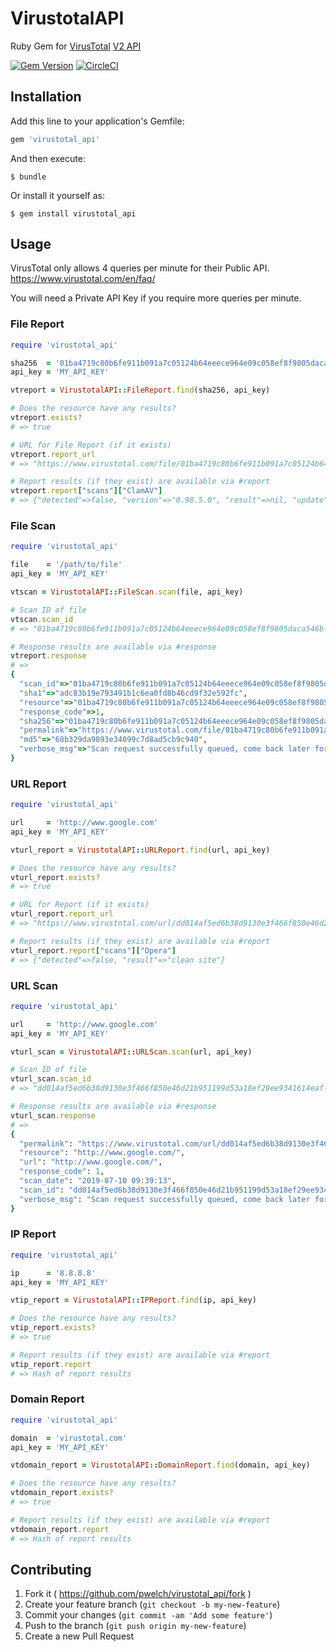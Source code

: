 # VirustotalAPI

Ruby Gem for [VirusTotal](https://www.virustotal.com) [V2 API](https://www.virustotal.com/en/documentation/public-api/)

[![Gem Version](https://badge.fury.io/rb/virustotal_api.svg)](http://badge.fury.io/rb/virustotal_api)
[![CircleCI](https://circleci.com/gh/pwelch/virustotal_api.svg?style=svg)](https://circleci.com/gh/pwelch/virustotal_api)

## Installation

Add this line to your application's Gemfile:

```ruby
gem 'virustotal_api'
```

And then execute:

    $ bundle

Or install it yourself as:

    $ gem install virustotal_api

## Usage

VirusTotal only allows 4 queries per minute for their Public API. https://www.virustotal.com/en/faq/

You will need a Private API Key if you require more queries per minute.

### File Report

```ruby
require 'virustotal_api'

sha256  = '01ba4719c80b6fe911b091a7c05124b64eeece964e09c058ef8f9805daca546b'
api_key = 'MY_API_KEY'

vtreport = VirustotalAPI::FileReport.find(sha256, api_key)

# Does the resource have any results?
vtreport.exists?
# => true

# URL for File Report (if it exists)
vtreport.report_url
# => "https://www.virustotal.com/file/01ba4719c80b6fe911b091a7c05124b64eeece964e09c058ef8f9805daca546b/analysis/1418032127/"

# Report results (if they exist) are available via #report
vtreport.report["scans"]["ClamAV"]
# => {"detected"=>false, "version"=>"0.98.5.0", "result"=>nil, "update"=>"20141208"}
```

### File Scan

```ruby
require 'virustotal_api'

file    = '/path/to/file'
api_key = 'MY_API_KEY'

vtscan = VirustotalAPI::FileScan.scan(file, api_key)

# Scan ID of file
vtscan.scan_id
# => "01ba4719c80b6fe911b091a7c05124b64eeece964e09c058ef8f9805daca546b-1419454668"

# Response results are available via #response
vtreport.response
# =>
{
  "scan_id"=>"01ba4719c80b6fe911b091a7c05124b64eeece964e09c058ef8f9805daca546b-1419454668",
  "sha1"=>"adc83b19e793491b1c6ea0fd8b46cd9f32e592fc",
  "resource"=>"01ba4719c80b6fe911b091a7c05124b64eeece964e09c058ef8f9805daca546b",
  "response_code"=>1,
  "sha256"=>"01ba4719c80b6fe911b091a7c05124b64eeece964e09c058ef8f9805daca546b",
  "permalink"=>"https://www.virustotal.com/file/01ba4719c80b6fe911b091a7c05124b64eeece964e09c058ef8f9805daca546b/analysis/1419454668/",
  "md5"=>"68b329da9893e34099c7d8ad5cb9c940",
  "verbose_msg"=>"Scan request successfully queued, come back later for the report"
}
```

### URL Report

```ruby
require 'virustotal_api'

url     = 'http://www.google.com'
api_key = 'MY_API_KEY'

vturl_report = VirustotalAPI::URLReport.find(url, api_key)

# Does the resource have any results?
vturl_report.exists?
# => true

# URL for Report (if it exists)
vturl_report.report_url
# => "https://www.virustotal.com/url/dd014af5ed6b38d9130e3f466f850e46d21b951199d53a18ef29ee9341614eaf/analysis/1419457210/"

# Report results (if they exist) are available via #report
vturl_report.report["scans"]["Opera"]
# => {"detected"=>false, "result"=>"clean site"}
```

### URL Scan

```ruby
require 'virustotal_api'

url     = 'http://www.google.com'
api_key = 'MY_API_KEY'

vturl_scan = VirustotalAPI::URLScan.scan(url, api_key)

# Scan ID of file
vturl_scan.scan_id
# => "dd014af5ed6b38d9130e3f466f850e46d21b951199d53a18ef29ee9341614eaf-1562751553"

# Response results are available via #response
vturl_scan.response
# =>
{
  "permalink": "https://www.virustotal.com/url/dd014af5ed6b38d9130e3f466f850e46d21b951199d53a18ef29ee9341614eaf/analysis/1562751553/",
  "resource": "http://www.google.com/",
  "url": "http://www.google.com/",
  "response_code": 1,
  "scan_date": "2019-07-10 09:39:13",
  "scan_id": "dd014af5ed6b38d9130e3f466f850e46d21b951199d53a18ef29ee9341614eaf-1562751553",
  "verbose_msg": "Scan request successfully queued, come back later for the report"
}
```

### IP Report

```ruby
require 'virustotal_api'

ip      = '8.8.8.8'
api_key = 'MY_API_KEY'

vtip_report = VirustotalAPI::IPReport.find(ip, api_key)

# Does the resource have any results?
vtip_report.exists?
# => true

# Report results (if they exist) are available via #report
vtip_report.report
# => Hash of report results
```

### Domain Report

```ruby
require 'virustotal_api'

domain  = 'virustotal.com'
api_key = 'MY_API_KEY'

vtdomain_report = VirustotalAPI::DomainReport.find(domain, api_key)

# Does the resource have any results?
vtdomain_report.exists?
# => true

# Report results (if they exist) are available via #report
vtdomain_report.report
# => Hash of report results
```

## Contributing

1. Fork it ( https://github.com/pwelch/virustotal_api/fork )
2. Create your feature branch (`git checkout -b my-new-feature`)
3. Commit your changes (`git commit -am 'Add some feature'`)
4. Push to the branch (`git push origin my-new-feature`)
5. Create a new Pull Request

